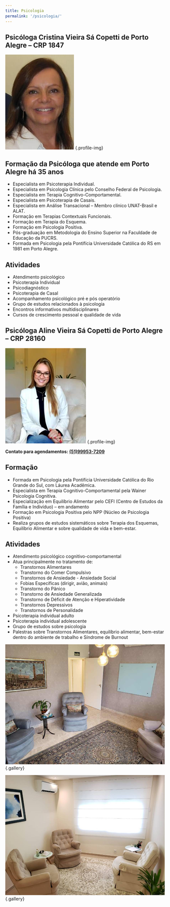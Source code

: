 ```yaml
---
title: Psicologia
permalink: '/psicologia/'
---
```


## Psicóloga Cristina Vieira Sá Copetti de Porto Alegre – CRP 1847

![Psicóloga Cristina Vieira Sá Copetti de Porto Alegre](/img/psicologa-em-porto-alegre-cristina-maria-vieira-sa-copetti.jpg) {.profile-img}

## Formação da Psicóloga que atende em Porto Alegre há 35 anos

- Especialista em Psicoterapia Individual.
- Especialista em Psicologia Clínica pelo Conselho Federal de Psicologia.
- Especialista em Terapia Cognitivo-Comportamental.
- Especialista em Psicoterapia de Casais.
- Especialista em Análise Transacional – Membro clínico UNAT-Brasil e ALAT.
- Formação em Terapias Contextuais Funcionais.
- Formação em Terapia do Esquema.
- Formação em Psicologia Positiva.
- Pós-graduação em Metodologia do Ensino Superior na Faculdade de Educação da PUCRS.
- Formada em Psicologia pela Pontifícia Universidade Católica do RS em 1981 em Porto Alegre.

## Atividades

- Atendimento psicológico
- Psicoterapia Individual
- Psicodiagnóstico
- Psicoterapia de Casal
- Acompanhamento psicológico pré e pós operatório
- Grupo de estudos relacionados à psicologia
- Encontros informativos multidisciplinares
- Cursos de crescimento pessoal e qualidade de vida

## Psicóloga Aline Vieira Sá Copetti de Porto Alegre – CRP 28160

![Psicóloga Cristina Vieira Sá Copetti de Porto Alegre](/img/psicologa-aline-copetti.jpeg) {.profile-img}

**Contato para agendamentos: [(51)99953-7209](https://wa.me/5551999537209)**

## Formação

- Formada em Psicologia pela Pontifícia Universidade Católica do Rio Grande do Sul, com Láurea Acadêmica.
- Especialista em Terapia Cognitivo-Comportamental pela Wainer Psicologia Cognitiva.
- Especialização em Equilíbrio Alimentar pelo CEFI (Centro de Estudos da Família e Indivíduo) – em andamento
- Formação em Psicologia Positiva pelo NPP (Núcleo de Psicologia Positiva)
- Realiza grupos de estudos sistemáticos sobre Terapia dos Esquemas, Equilíbrio Alimentar e sobre qualidade de vida e bem-estar.

## Atividades

- Atendimento psicológico cognitivo-comportamental
- Atua principalmente no tratamento de:
  - Transtornos Alimentares
  - Transtorno do Comer Compulsivo
  - Transtornos de Ansiedade - Ansiedade Social
  - Fobias Específicas (dirigir, avião, animais)
  - Transtorno do Pânico
  - Transtorno de Ansiedade Generalizada
  - Transtorno de Déficit de Atenção e Hiperatividade
  - Transtornos Depressivos
  - Transtornos de Personalidade
- Psicoterapia individual adulto
- Psicoterapia individual adolescente
- Grupo de estudos sobre psicologia
- Palestras sobre Transtornos Alimentares, equilíbrio alimentar, bem-estar dentro do ambiente de trabalho e Síndrome de Burnout

![Consultório para atendimento psicológico 1](/img/sala-psicologia-psicoplast.jpeg) {.gallery}

![Consultório para atendimento psicológico 2](/img/sala-psicologia-psicoplast-2.jpeg) {.gallery}
